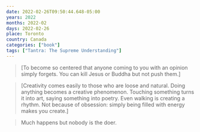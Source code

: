 ```yaml
---
date: 2022-02-26T09:50:44.648-05:00
years: 2022
months: 2022-02
days: 2022-02-26
place: Toronto
country: Canada
categories: ["book"]
tags: ["Tantra: The Supreme Understanding"]
---
```

> [To become so centered that anyone coming to you with an opinion simply forgets. You can kill Jesus or Buddha but not push them.]

> [Creativity comes easily to those who are loose and natural. Doing anything becomes a creative phenomenon. Touching something turns it into art, saying something into poetry. Even walking is creating a rhythm. Not because of obsession: simply being filled with energy makes you create.]

> Much happens but nobody is the doer.
